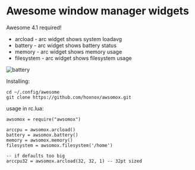 # Awesome window manager widgets

Awesome 4.1 required!

- arcload - arc widget shows system loadavg
- battery - arc widget shows battery status
- memory - arc widget shows memory usage
- filesystem - arc widget shows filesystem usage

![battery](https://habrastorage.org/files/0d0/4e7/0b7/0d04e70b7f3d41dc8639dc60e26bd2c5.png)

Installing:

    cd ~/.config/awesome
    git clone https://github.com/hoxnox/awsomox.git

usage in rc.lua:

    awsomox = require("awsomox")

    arccpu = awsomox.arcload()
    battery = awsomox.battery()
    memory = awsomox.memory()
    filesystem = awsomox.filesystem('/home')

    -- if defaults too big
    arccpu32 = awsomox.arcload(32, 32, 1) -- 32pt sized

